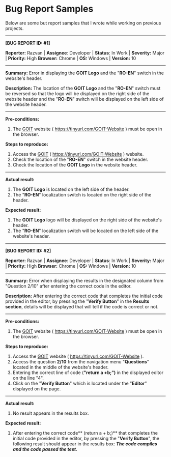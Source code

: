 # Bug Report Samples
Below are some but report samples that I wrote while working on previous projects.

----------
**[BUG REPORT ID: #1]**

**Reporter:** Razvan | **Assignee**: Developer | **Status**: In Work | **Severity:** Major | **Priority:** High
**Browser:** Chrome | **OS:** Windows | **Version:** 10

----------

**Summary:** Error in displaying the **GOIT Logo** and the "**RO-EN**" switch in the website's header.

**Description:** The location of the **GOIT Logo** and the "**RO-EN**" switch must be reversed so that the logo will be displayed on the right side of the website header and the "**RO-EN**" switch will be displayed on the left side of the website header.
 
----------

**Pre-conditions:**					
1. The [GOIT]([url](https://tinyurl.com/GOIT-Website)) website ( https://tinyurl.com/GOIT-Website ) must be open in the browser.
				
**Steps to reproduce:**				
1. Access the [GOIT]([url](https://tinyurl.com/GOIT-Website)) ( https://tinyurl.com/GOIT-Website ) website.
2. Check the location of the "**RO-EN**" switch in the website header.
3. Check the location of the **GOIT Logo** in the website header.

----------
				
**Actual result:**				
1. The **GOIT Logo** is located on the left side of the header.
2. The "**RO-EN**" localization switch is located on the right side of the header.

**Expected result:**					
1. The **GOIT Logo** logo will be displayed on the right side of the website's header.
2. The "**RO-EN**" localization switch will be located on the left side of the website's header.

----------

**[BUG REPORT ID: #2]**

**Reporter:** Razvan | **Assignee**: Developer | **Status**: In Work | **Severity:** Major | **Priority:** High
**Browser:** Chrome | **OS:** Windows | **Version:** 10

----------

**Summary:** Error when displaying the results in the designated column from "Question 2/10" after entering the correct code in the editor. 

**Description:** After entering the correct code that completes the initial code provided in the editor, by pressing the "**Verify Button**" in the **Results section**, details will be displayed that will tell if the code is correct or not.
 
----------

**Pre-conditions:**					
1. The [GOIT]([url](https://tinyurl.com/GOIT-Website)) website ( https://tinyurl.com/GOIT-Website ) must be open in the browser.
				
**Steps to reproduce:**				
1. Access the [GOIT]([url](https://tinyurl.com/GOIT-Website)) website ( https://tinyurl.com/GOIT-Website ).
2. Access the question **2/10** from the navigation menu "**Questions**" located in the middle of the website's header.
3. Entering the correct line of code (**"return a +b;")** in the displayed editor on the line "4".
4. Click on the "**Verify Button**" which is located under the "**Editor**" displayed on the page.

----------
				
**Actual result:**				
1. No result appears in the results box.

**Expected result:**					
1. After entering the correct code** (return a + b;)** that completes the initial code provided in the editor, by pressing the "**Verify Button**", the following result should appear in the results box: _**The code compiles and the code passed the test.**_   
  
